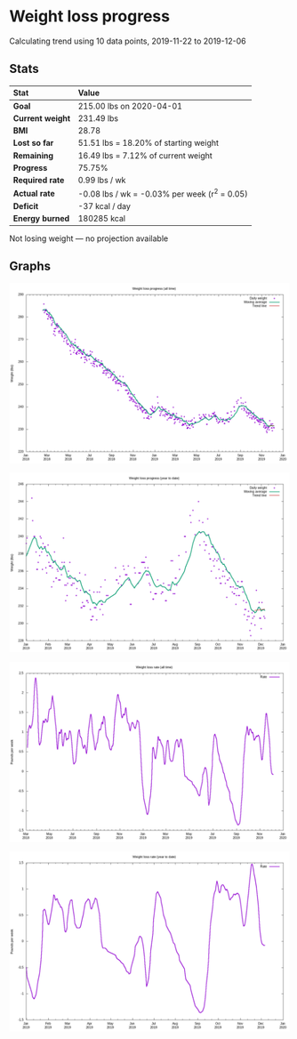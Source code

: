 # Weight loss progress

Calculating trend using 10 data points, 2019-11-22 to 2019-12-06

## Stats

Stat|Value
:-|:-
**Goal**|215.00 lbs on 2020-04-01
**Current weight**|231.49 lbs
**BMI**|28.78
**Lost so far**|51.51 lbs = 18.20% of starting weight
**Remaining**|16.49 lbs =  7.12% of current  weight
**Progress**|75.75%
**Required rate**|0.99 lbs / wk
**Actual rate**|-0.08 lbs / wk = -0.03% per week  (r<sup>2</sup> = 0.05)
**Deficit**|-37 kcal / day
**Energy burned**|180285 kcal

Not losing weight &mdash; no projection available

## Graphs

![](weight-graph-alltime.png)

![](weight-graph-ytd.png)

![](rate-graph-alltime.png)

![](rate-graph-ytd.png)

